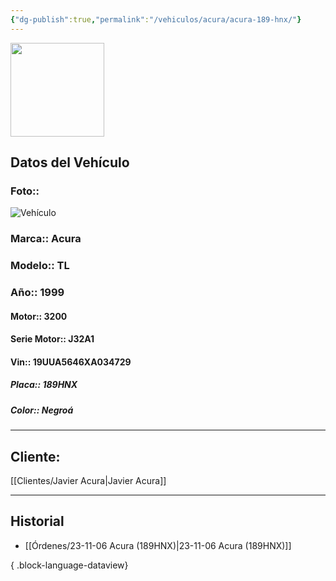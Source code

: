 ```yaml
---
{"dg-publish":true,"permalink":"/vehiculos/acura/acura-189-hnx/"}
---
```


<img src="https://lh3.googleusercontent.com/d/137fl3TIZ0-PU8b-Pt0bsjclwHub_u78G" width="150">

## Datos del Vehículo 
### Foto:: 
![Vehículo](http://drive.google.com/uc?export=view&id=13Xy9oIfIHNVBrg6EZSZZ-Gt7xRmmtPli)

### Marca:: Acura 
### Modelo:: TL
### Año:: 1999
#### Motor:: 3200
#### Serie Motor:: J32A1
#### Vin:: 19UUA5646XA034729
##### Placa:: 189HNX
##### Color:: Negroá
---

## Cliente:

[[Clientes/Javier Acura\|Javier Acura]]

---

## Historial

- [[Órdenes/23-11-06 Acura (189HNX)\|23-11-06 Acura (189HNX)]]

{ .block-language-dataview} 